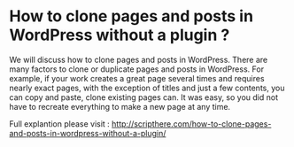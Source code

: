 # How to clone pages and posts in WordPress without a plugin ?
We will discuss how to clone pages and posts in WordPress. There are many factors to clone or duplicate pages and posts in WordPress. For example, if your work creates a great page several times and requires nearly exact pages, with the exception of titles and just a few contents, you can copy and paste, clone existing pages can. It was easy, so you did not have to recreate everything to make a new page at any time.

Full explantion please visit : http://scripthere.com/how-to-clone-pages-and-posts-in-wordpress-without-a-plugin/
